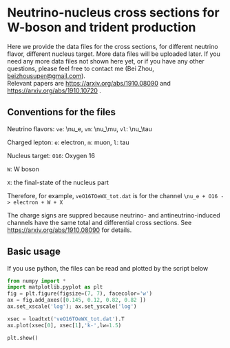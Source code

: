 # Neutrino-nucleus cross sections for W-boson and trident production
Here we provide the data files for the cross sections, for different neutrino flavor, different nucleus target. More data files will be uploaded later.
If you need any more data files not shown here yet, or if you have any other questions, please feel free to contact me (Bei Zhou, beizhousuper@gmail.com).  
Relevant papers are https://arxiv.org/abs/1910.08090 and https://arxiv.org/abs/1910.10720 .


## Conventions for the files

Neutrino flavors: ``ve``: \nu_e,  ``vm``: \nu_\mu,   ``vl``: \nu_\tau

Charged lepton: ``e``: electron,  ``m``: muon,  ``l``: tau

Nucleus target: ``O16``: Oxygen 16

``W``: W boson

``X``: the final-state of the nucleus part

Therefore, for example, ``veO16TOeWX_tot.dat`` is for the channel ``\nu_e + O16 -> electron + W + X``

The charge signs are suppred because neutrino- and antineutrino-induced channels have the same total and differential cross sections. See https://arxiv.org/abs/1910.08090 for details.


## Basic usage

If you use python, the files can be read and plotted by the script below
```python
from numpy import *
import matplotlib.pyplot as plt
fig = plt.figure(figsize=(7, 7), facecolor='w')
ax = fig.add_axes([0.145, 0.12, 0.82, 0.82 ])
ax.set_xscale('log'); ax.set_yscale('log')

xsec = loadtxt('veO16TOeWX_tot.dat').T
ax.plot(xsec[0], xsec[1],'k-',lw=1.5)

plt.show()
```
